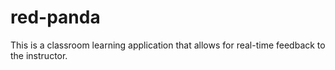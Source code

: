 red-panda
========

This is a classroom learning application that allows for real-time feedback to the instructor.

